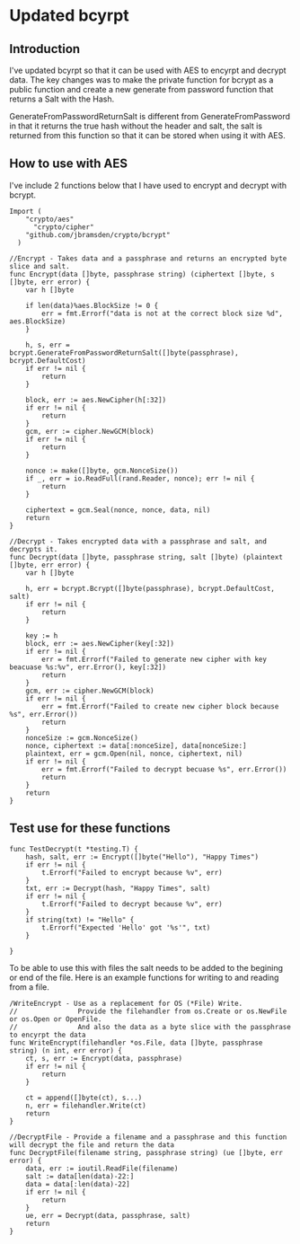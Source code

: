 # Updated bcyrpt

## Introduction

I've updated bcyrpt so that it can be used with AES to encyrpt and decrypt data.
The key changes was to make the private function for bcrypt as a public function and create a new generate from password function that returns a Salt with the Hash.

GenerateFromPasswordReturnSalt is different from GenerateFromPassword in that it returns the true hash without the header and salt, the salt is returned from this function so that it can be stored when using it with AES.

## How to use with AES

I've include 2 functions below that I have used to encrypt and decrypt with bcrypt.

```
Import (
  	"crypto/aes"
	  "crypto/cipher"
    "github.com/jbramsden/crypto/bcrypt"
  )
```

```
//Encrypt - Takes data and a passphrase and returns an encrypted byte slice and salt.
func Encrypt(data []byte, passphrase string) (ciphertext []byte, s []byte, err error) {
	var h []byte

	if len(data)%aes.BlockSize != 0 {
		err = fmt.Errorf("data is not at the correct block size %d", aes.BlockSize)
	}

	h, s, err = bcrypt.GenerateFromPasswordReturnSalt([]byte(passphrase), bcrypt.DefaultCost)
	if err != nil {
		return
	}

	block, err := aes.NewCipher(h[:32])
	if err != nil {
		return
	}
	gcm, err := cipher.NewGCM(block)
	if err != nil {
		return
	}

	nonce := make([]byte, gcm.NonceSize())
	if _, err = io.ReadFull(rand.Reader, nonce); err != nil {
		return
	}

	ciphertext = gcm.Seal(nonce, nonce, data, nil)
	return
}

//Decrypt - Takes encrypted data with a passphrase and salt, and decrypts it.
func Decrypt(data []byte, passphrase string, salt []byte) (plaintext []byte, err error) {
	var h []byte

	h, err = bcrypt.Bcrypt([]byte(passphrase), bcrypt.DefaultCost, salt)
	if err != nil {
		return
	}

	key := h
	block, err := aes.NewCipher(key[:32])
	if err != nil {
		err = fmt.Errorf("Failed to generate new cipher with key beacuase %s:%v", err.Error(), key[:32])
		return
	}
	gcm, err := cipher.NewGCM(block)
	if err != nil {
		err = fmt.Errorf("Failed to create new cipher block because %s", err.Error())
		return
	}
	nonceSize := gcm.NonceSize()
	nonce, ciphertext := data[:nonceSize], data[nonceSize:]
	plaintext, err = gcm.Open(nil, nonce, ciphertext, nil)
	if err != nil {
		err = fmt.Errorf("Failed to decrypt becuase %s", err.Error())
		return
	}
	return
}
```

## Test use for these functions

```
func TestDecrypt(t *testing.T) {
	hash, salt, err := Encrypt([]byte("Hello"), "Happy Times")
	if err != nil {
		t.Errorf("Failed to encrypt because %v", err)
	}
	txt, err := Decrypt(hash, "Happy Times", salt)
	if err != nil {
		t.Errorf("Failed to decrypt because %v", err)
	}
	if string(txt) != "Hello" {
		t.Errorf("Expected 'Hello' got '%s'", txt)
	}

}
```

To be able to use this with files the salt needs to be added to the begining or end of the file. Here is an example functions for writing to and reading from a file.

```
/WriteEncrypt - Use as a replacement for OS (*File) Write.
//				 Provide the filehandler from os.Create or os.NewFile or os.Open or OpenFile.
//				 And also the data as a byte slice with the passphrase to encyrpt the data
func WriteEncrypt(filehandler *os.File, data []byte, passphrase string) (n int, err error) {
	ct, s, err := Encrypt(data, passphrase)
	if err != nil {
		return
	}

	ct = append([]byte(ct), s...)
	n, err = filehandler.Write(ct)
	return
}

//DecryptFile - Provide a filename and a passphrase and this function will decrypt the file and return the data
func DecryptFile(filename string, passphrase string) (ue []byte, err error) {
	data, err := ioutil.ReadFile(filename)
	salt := data[len(data)-22:]
	data = data[:len(data)-22]
	if err != nil {
		return
	}
	ue, err = Decrypt(data, passphrase, salt)
	return
}
```



